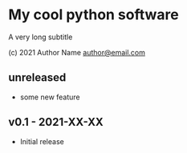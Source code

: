 # My cool python software

A very long subtitle

(c) 2021 Author Name <author@email.com>

## unreleased

- some new feature

## v0.1 - 2021-XX-XX

- Initial release
